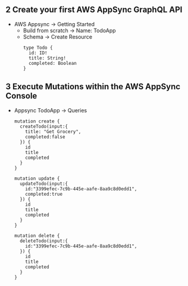 ## 2 Create your first AWS AppSync GraphQL API

- AWS Appsync -> Getting Started
  - Build from scratch -> Name: TodoApp
  - Schema -> Create Resource
    ```
    type Todo {
      id: ID!
      title: String!
      completed: Boolean
    }
    ```

## 3 Execute Mutations within the AWS AppSync Console
- Appsync TodoApp -> Queries
  ```
  mutation create {
    createTodo(input:{
      title: "Get Grocery",
      completed:false
    }) {
      id
      title
      completed
    }
  }

  mutation update {
    updateTodo(input:{
      id:"3399efec-7c9b-445e-aafe-8aa9c8d0edd1",
      completed:true
    }) {
      id
      title
      completed
    }
  }
  
  mutation delete {
    deleteTodo(input:{
      id:"3399efec-7c9b-445e-aafe-8aa9c8d0edd1",
    }) {
      id
      title
      completed
    }
  }

  ```
